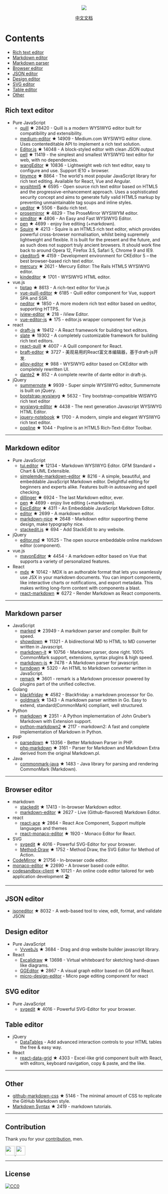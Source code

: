 <div align="center">
  <img src="https://raw.githubusercontent.com/github/explore/80688e429a7d4ef2fca1e82350fe8e3517d3494d/topics/awesome/awesome.png">
  <p>
    <a href="README_zh-CN.md">中文文档</a>
  </p>
</div>



# Contents
- [Rich text editor](#Rich-text-editor)
- [Markdown editor](#Markdown-editor)
- [Markdown parser](#Markdown-parser)
- [Browser editor](#Browser-editor)
- [JSON editor](#JSON-editor)
- [Design editor](#Design-editor)
- [SVG editor](#SVG-editor)
- [Table editor](#Table-editor)
- [Other](#Other)



## Rich text editor
- Pure JavaScript
  - [quill](https://github.com/quilljs/quill) ★ 28420 - Quill is a modern WYSIWYG editor built for compatibility and extensibility.
  - [medium-editor](https://github.com/yabwe/medium-editor) ★ 14909 - Medium.com WYSIWYG editor clone. Uses contenteditable API to implement a rich text solution.
  - [Editor.js](https://github.com/codex-team/editor.js) ★ 14048 - A block-styled editor with clean JSON output
  - [pell](https://github.com/jaredreich/pell) ★ 11419 - the simplest and smallest WYSIWYG text editor for web, with no dependencies.
  - [wangEditor](https://github.com/wangeditor-team/wangEditor) ★ 10836 - Lightweight web rich text editor, easy to configure and use. Support IE10 + browser.
  - [tinymce](https://github.com/tinymce/tinymce) ★ 8864 - The world's most popular JavaScript library for rich text editing. Available for React, Vue and Angular.
  - [wysihtml5](https://github.com/xing/wysihtml5) ★ 6595 - Open source rich text editor based on HTML5 and the progressive-enhancement approach. Uses a sophisticated security concept and aims to generate fully valid HTML5 markup by preventing unmaintainable tag soups and inline styles.
  - [ueditor](https://github.com/fex-team/ueditor) ★ 5506 - Baidu rich text.
  - [prosemirror](https://github.com/ProseMirror/prosemirror) ★ 4829 - The ProseMirror WYSIWYM editor.
  - [simditor](https://github.com/mycolorway/simditor) ★ 4806 - An Easy and Fast WYSIWYG Editor.
  - [pen](https://github.com/sofish/pen) ★ 4699 - enjoy live editing (+markdown).
  - [Squire](https://github.com/neilj/Squire) ★ 4213 - Squire is an HTML5 rich text editor, which provides powerful cross-browser normalisation, whilst being supremely lightweight and flexible. It is built for the present and the future, and as such does not support truly ancient browsers. It should work fine back to around Opera 12, Firefox 3.5, Safari 5, Chrome 9 and IE9.
  - [ckeditor5](https://github.com/ckeditor/ckeditor5) ★ 4159 - Development environment for CKEditor 5 – the best browser-based rich text editor.
  - [mercury](https://github.com/jejacks0n/mercury) ★ 2621 - Mercury Editor: The Rails HTML5 WYSIWYG editor.
  - [kindeditor](https://github.com/kindsoft/kindeditor) ★ 1701 - WYSIWYG HTML editor.
- vue.js
  - [tiptap](https://github.com/heyscrumpy/tiptap) ★ 8613 - A rich-text editor for Vue.js
  - [vue-quill-editor](https://github.com/surmon-china/vue-quill-editor) ★ 6185 - Quill editor component for Vue, support SPA and SSR.
  - [neditor](https://github.com/notadd/neditor) ★ 1850 - A more modern rich text editor based on ueditor, supporting HTTPS.
  - [iview-editor](https://github.com/iview/iview-editor) ★ 218 - iView Editor.
  - [vue-editor-js](https://github.com/ChangJoo-Park/vue-editor-js) ★ 175 - editor.js wrapper component for Vue.js
- react
  - [draft-js](https://github.com/facebook/draft-js) ★ 19412 - A React framework for building text editors.
  - [slate](https://github.com/ianstormtaylor/slate) ★ 19302 - A completely customizable framework for building rich text editors.
  - [react-quill](https://github.com/zenoamaro/react-quill) ★ 4007 - A Quill component for React.
  - [braft-editor](https://github.com/margox/braft-editor) ★ 3727 - 美观易用的React富文本编辑器，基于draft-js开发.
  - [alloy-editor](https://github.com/liferay/alloy-editor/) ★ 988 - WYSIWYG editor based on CKEditor with completely rewritten UI.
  - [dante2](https://github.com/michelson/dante2) ★ 852 - A complete rewrite of dante editor in draft-js.
- jQuery
  - [summernote](https://github.com/summernote/summernote) ★ 9939 - Super simple WYSIWYG editor, Summernote is built on jQuery.
  - [bootstrap-wysiwyg](https://github.com/mindmup/bootstrap-wysiwyg/) ★ 5632 - Tiny bootstrap-compatible WISWYG rich text editor
  - [wysiwyg-editor](https://github.com/froala/wysiwyg-editor) ★ 4438 - The next generation Javascript WYSIWYG HTML Editor.
  - [jquery-notebook](https://github.com/raphaelcruzeiro/jquery-notebook) ★ 1700 - A modern, simple and elegant WYSIWYG rich text editor.
  - [popline](https://github.com/kenshin54/popline) ★ 1044 - Popline is an HTML5 Rich-Text-Editor Toolbar.




---


## Markdown editor
- Pure JavaScript
  - [tui.editor](https://github.com/nhnent/tui.editor) ★ 12134 - Markdown WYSIWYG Editor. GFM Standard + Chart & UML Extensible.
  - [simplemde-markdown-editor](https://github.com/sparksuite/simplemde-markdown-editor) ★ 8216 -  A simple, beautiful, and embeddable JavaScript Markdown editor. Delightful editing for beginners and experts alike. Features built-in autosaving and spell checking.
  - [dillinger](https://github.com/joemccann/dillinger) ★ 6924 - The last Markdown editor, ever.
  - [pen](https://github.com/sofish/pen) ★ 4699 - enjoy live editing (+markdown).
  - [EpicEditor](https://github.com/OscarGodson/EpicEditor) ★ 4311 - An Embeddable JavaScript Markdown Editor.
  - [editor](https://github.com/lepture/editor) ★ 2699 - A markdown editor.
  - [markdown-nice](https://github.com/mdnice/markdown-nice) ★ 2648 - Markdown editor supporting theme design, make typography nice.
  - [stackedit.js](https://github.com/benweet/stackedit.js) ★ 694 - Add StackEdit to any website.
- jQuery
  - [editor.md](https://github.com/pandao/editor.md) ★ 10525 - The open source embeddable online markdown editor (component).
- vue.js
  - [mavonEditor](https://github.com/hinesboy/mavonEditor) ★ 4454 - A markdown editor based on Vue that supports a variety of personalized features.
- React
  - [mdx](https://github.com/mdx-js/mdx) ★ 10142 - MDX is an authorable format that lets you seamlessly use JSX in your markdown documents. You can import components, like interactive charts or notifications, and export metadata. This makes writing long-form content with components a blast.
  - [react-markdown](https://github.com/remarkjs/react-markdown) ★ 6272 - Render Markdown as React components.



---




## Markdown parser
- JavaScript
  - [marked](https://github.com/markedjs/marked) ★ 23949 - A markdown parser and compiler. Built for speed.
  - [showdown](https://github.com/showdownjs/showdown) ★ 11321 - A bidirectional MD to HTML to MD converter written in Javascript.
  - [markdown-it](https://github.com/markdown-it/markdown-it) ★ 10756 - Markdown parser, done right. 100% CommonMark support, extensions, syntax plugins & high speed.
  - [markdown-js](https://github.com/evilstreak/markdown-js) ★ 7478 - A Markdown parser for javascript.
  - [turndown](https://github.com/domchristie/turndown) ★ 5320 - An HTML to Markdown converter written in JavaScript.
  - [remark](https://github.com/remarkjs/remark) ★ 3601 - remark is a Markdown processor powered by plugins part of the unified collective.
- Golang
  - [blackfriday](https://github.com/russross/blackfriday) ★ 4582 - Blackfriday: a markdown processor for Go.
  - [goldmark](https://github.com/yuin/goldmark) ★ 1343 - A markdown parser written in Go. Easy to extend, standard(CommonMark) compliant, well structured.
- Python
  - [markdown](https://github.com/Python-Markdown/markdown) ★ 2351 - A Python implementation of John Gruber’s Markdown with Extension support.
  - [python-markdown2](https://github.com/trentm/python-markdown2) ★ 2117 - markdown2: A fast and complete implementation of Markdown in Python.
- PHP
  - [parsedown](https://github.com/erusev/parsedown) ★ 13356 - Better Markdown Parser in PHP.
  - [php-markdown](https://github.com/michelf/php-markdown) ★ 3161 - Parser for Markdown and Markdown Extra derived from the original Markdown.pl.
- Java
  - [commonmark-java](https://github.com/commonmark/commonmark-java) ★ 1483 - Java library for parsing and rendering CommonMark (Markdown).


---



## Browser editor
- markdown
  - [stackedit](https://github.com/benweet/stackedit) ★ 17413 - In-browser Markdown editor.
  - [markdown-editor](https://github.com/jbt/markdown-editor) ★ 2627 - Live (Github-flavored) Markdown Editor.
- react
  - [react-ace](https://github.com/securingsincity/react-ace) ★ 2864 - React Ace Component, Support multiple languages and themes
  - [react-monaco-editor](https://github.com/react-monaco-editor/react-monaco-editor) ★ 1920 - Monaco Editor for React.
- SVG
  - [svgedit](https://github.com/SVG-Edit/svgedit) ★ 4016 - Powerful SVG-Editor for your browser.
  - [Method-Draw](https://github.com/methodofaction/Method-Draw) ★ 1752 - Method Draw, the SVG Editor for Method of Action.
- [CodeMirror](https://github.com/codemirror/CodeMirror) ★ 21756 - In-browser code editor.
- [monaco-editor](https://github.com/Microsoft/monaco-editor) ★ 22690 - A browser based code editor.
- [codesandbox-client](https://github.com/codesandbox/codesandbox-client) ★ 10121 - An online code editor tailored for web application development 🏖️


---


## JSON editor
- [jsoneditor](https://github.com/josdejong/jsoneditor) ★ 8032 - A web-based tool to view, edit, format, and validate JSON


## Design editor
- Pure JavaScript
  - [VvvebJs](https://github.com/givanz/VvvebJs) ★ 3684 - Drag and drop website builder javascript library.
- React
  - [Excalidraw](https://github.com/excalidraw/excalidraw) ★ 13698 - Virtual whiteboard for sketching hand-drawn like diagrams.
  - [GGEditor](https://github.com/alibaba/GGEditor) ★ 2867 - A visual graph editor based on G6 and React.
  - [micro-design-editor](https://github.com/xjh22222228/micro-design-editor) - Micro page editing component for react



## SVG editor
- Pure JavaScript
  - [svgedit](https://github.com/SVG-Edit/svgedit) ★ 4016 - Powerful SVG-Editor for your browser.




## Table editor
- jQuery
  - [DataTables](https://datatables.net/) - Add advanced interaction controls to your HTML tables the free & easy way.
- React
  - [react-data-grid](https://github.com/adazzle/react-data-grid) ★ 4303 - Excel-like grid component built with React, with editors, keyboard navigation, copy & paste, and the like.



---

## Other
- [github-markdown-css](https://github.com/sindresorhus/github-markdown-css) ★ 5146 - The minimal amount of CSS to replicate the GitHub Markdown style.
- [Markdown Syntax](https://github.com/younghz/Markdown) ★ 2419 - markdown tutorials.



---


## Contribution
Thank you for your [contribution](https://github.com/xjh22222228/awesome-web-editor/issues), men.

<a href="https://github.com/1c7/">
  <img src="https://avatars1.githubusercontent.com/u/1804755?s=460&v=4" width="30px" height="30px" />
</a>
<a href="https://github.com/ChangJoo-Park/">
  <img src="https://avatars1.githubusercontent.com/u/1451365?s=460&v=4" width="30px" height="30px" />
</a>


---



## License
[![CC0](http://mirrors.creativecommons.org/presskit/buttons/88x31/svg/cc-zero.svg)](https://creativecommons.org/publicdomain/zero/1.0/)